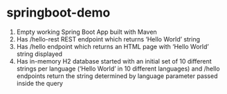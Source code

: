 # springboot-demo
1.	Empty working Spring Boot App built with Maven
2.	Has /hello-rest REST endpoint which returns ‘Hello World’ string
3.	Has /hello endpoint which returns an HTML page with ‘Hello World’ string displayed
4.	Has in-memory H2 database started with an initial set of 10 different strings per language (‘Hello World’ in 10 different languages) and /hello endpoints return the string determined by language parameter passed inside the query

